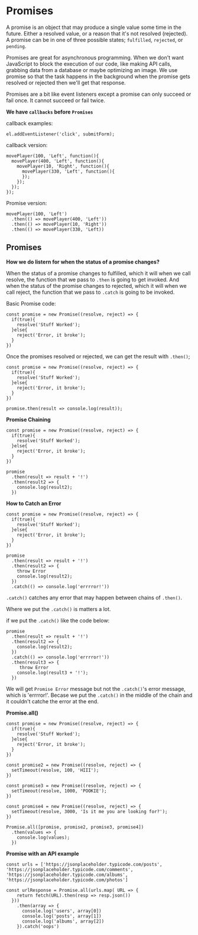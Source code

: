 # Promises

A promise is an object that may produce a single value some time in the future. Either a resolved value, or a reason that it's not resolved (rejected). A promise can be in one of three possible states; `fulfilled`, `rejected`, or `pending`.

Promises are great for asynchronous programming. When we don't want JavaScript to block the execution of our code, like making API calls, grabbing data from a database or maybe optimizing an image. We use promise so that the task happens in the background when the promise gets resolved or rejected then we'll get that response.

Promises are a bit like event listeners except a promise can only succeed or fail once. It cannot succeed or fail twice.

**We have `callbacks` before `Promises`**

callback examples:

```
el.addEventListener('click', submitForm);
```

callback version:

```
movePlayer(100, 'Left', function(){
  movePlayer(400, 'Left', function(){
    movePlayer(10, 'Right', function(){
      movePlayer(330, 'Left', function(){
      });
    });
  });
});
```

Promise version:

```
movePlayer(100, 'Left')
  .then(() => movePlayer(400, 'Left'))
  .then(() => movePlayer(10, 'Right'))
  .then(() => movePlayer(330, 'Left))
```

## Promises

**How we do listern for when the status of a promise changes?**

When the status of a promise changes to fulfilled, which it will when we call resolve, the function that we pass to `.then` is going to get invoked. And when the status of the promise changes to rejected, which it will when we call reject, the function that we pass to `.catch` is going to be invoked.

Basic Promise code:

```
const promise = new Promise((resolve, reject) => {
  if(true){
    resolve('Stuff Worked');
  }else{
    reject('Error, it broke');
  }
})
```

Once the promises resolved or rejected, we can get the result with `.then()`;

```
const promise = new Promise((resolve, reject) => {
  if(true){
    resolve('Stuff Worked');
  }else{
    reject('Error, it broke');
  }
})

promise.then(result => console.log(result));
```

**Promise Chaining**

```
const promise = new Promise((resolve, reject) => {
  if(true){
    resolve('Stuff Worked');
  }else{
    reject('Error, it broke');
  }
})

promise
  .then(result => result + '!')
  .then(result2 => {
    console.log(result2);
  })

```

**How to Catch an Error**

```
const promise = new Promise((resolve, reject) => {
  if(true){
    resolve('Stuff Worked');
  }else{
    reject('Error, it broke');
  }
})

promise
  .then(result => result + '!')
  .then(result2 => {
    throw Error
    console.log(result2);
  })
  .catch(() => console.log('errrror!'))
```

`.catch()` catches any error that may happen between chains of `.then()`.

Where we put the `.catch()` is matters a lot.

if we put the `.catch()` like the code below:

```
promise
  .then(result => result + '!')
  .then(result2 => {
    console.log(result2);
  })
  .catch(() => console.log('errrror!'))
  .then(result3 => {
     throw Error
    console.log(result3 + '!');
  })
```

We will get `Promise Error` message but not the `.catch()`'s error message, which is 'errrror!'. Becase we put the `.catch()` in the middle of the chain and it couldn't catche the error at the end.

**Promise.all()**

```
const promise = new Promise((resolve, reject) => {
  if(true){
    resolve('Stuff Worked');
  }else{
    reject('Error, it broke');
  }
})

const promise2 = new Promise((resolve, reject) => {
  setTimeout(resolve, 100, 'HIII');
})

const promise3 = new Promise((resolve, reject) => {
  setTimeout(resolve, 1000, 'POOKIE');
})

const promise4 = new Promise((resolve, reject) => {
  setTimeout(resolve, 3000, 'Is it me you are looking for?');
})

Promise.all([promise, promise2, promise3, promise4])
  .then(values => {
    console.log(values);
  })
```

**Promise with an API example**

```
const urls = ['https://jsonplaceholder.typicode.com/posts', 'https://jsonplaceholder.typicode.com/comments', 'https://jsonplaceholder.typicode.com/albums', 'https://jsonplaceholder.typicode.com/photos']

const urlResponse = Promise.all(urls.map( URL => {
    return fetch(URL).then(resp => resp.json())
  }))
    .then(array => {
      console.log('users', array[0])
      console.log('posts', array[1])
      console.log('albums', array[2])
    }).catch('oops')

```

